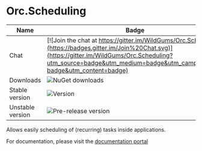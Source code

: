 Orc.Scheduling
==============

Name|Badge
---|---
Chat|[![Join the chat at https://gitter.im/WildGums/Orc.Scheduling](https://badges.gitter.im/Join%20Chat.svg)](https://gitter.im/WildGums/Orc.Scheduling?utm_source=badge&utm_medium=badge&utm_campaign=pr-badge&utm_content=badge)
Downloads|![NuGet downloads](https://img.shields.io/nuget/dt/orc.scheduling.svg)
Stable version|![Version](https://img.shields.io/nuget/v/orc.scheduling.svg)
Unstable version|![Pre-release version](https://img.shields.io/nuget/vpre/orc.scheduling.svg)

Allows easily scheduling of (recurring) tasks inside applications.

For documentation, please visit the [documentation portal](http://opensource.wildgums.com)